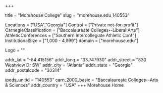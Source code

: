 
+++

title = "Morehouse College"
slug = "morehouse.edu_140553"

Locations = ["USA","Georgia"]
Control = ["Private not-for-profit"]
CarnegieClassification = ["Baccalaureate Colleges--Liberal Arts"]
AthleticConferences = ["Southern Intercollegiate Athletic Conf"]
InstitutionalSize = ["1,000 - 4,999"]
domain = ["morehouse.edu"]

Logo = ""

addr_lat = "-84.415156"
addr_long = "33.747930"
addr_street = "830 Westview Dr SW"
addr_city = "Atlanta"
addr_state = "Georgia"
addr_postalcode = "30314"

ipeds_unitid = "140553"
carn_2000_basic = "Baccalaureate Colleges--Arts & Sciences"
addr_country = "USA"
+++
    Morehouse Home
